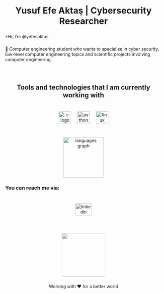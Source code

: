<h1 align="center">Yusuf Efe Aktaş | Cybersecurity Researcher</h1>

###

<p align="left">⚡Hi, I’m @yefesaktas<br><br>💎 Computer engineering student who wants to specialize in cyber security, low-level computer engineering topics and scientific projects involving computer engineering.</p>

###

<br clear="both">

<h2 align="center">Tools and technologies that I am currently working with</h2>

###

<br clear="both">

<div align="center">
  <img src="https://skillicons.dev/icons?i=c" height="40" alt="c logo"  />
  <img width="12" />
  <img src="https://skillicons.dev/icons?i=py" height="40" alt="python logo"  />
  <img width="12" />
  <img src="https://skillicons.dev/icons?i=linux" height="40" alt="linux logo"  />
</div>

###

<br clear="both">

<div align="center">
  <img src="https://github-readme-stats.vercel.app/api/top-langs?username=yefesaktas&locale=en&hide_title=false&layout=compact&card_width=320&langs_count=5&theme=nightowl&hide_border=false&order=2" height="130" alt="languages graph"  />
</div>

###

<h3 align="left">You can reach me via:</h3>

###

<br clear="both">

<div align="center">
  <a href="https://www.linkedin.com/in/yefesaktas/" target="_blank">
    <img src="https://raw.githubusercontent.com/maurodesouza/profile-readme-generator/master/src/assets/icons/social/linkedin/default.svg" width="52" height="40" alt="linkedin logo"  />
  </a>
</div>

###

<h1 align="left"></h1>

###

<br clear="both">

<div align="center">
  <img height="140" src="https://i.giphy.com/media/v1.Y2lkPTc5MGI3NjExaHZvOWlmMmZsdHk4b3Nrd2hlNHIybm42YjNyMDhjN3ZzZm50YWVlbiZlcD12MV9pbnRlcm5hbF9naWZfYnlfaWQmY3Q9Zw/FoVzfcqCDSb7zCynOp/giphy.gif"  />
</div>

###

<p align="center">Working with ❤️ for a better world</p>

###

<!---
yefesaktas/yefesaktas is a ✨ special ✨ repository because its `README.md` (this file) appears on your GitHub profile.
You can click the Preview link to take a look at your changes.
--->
